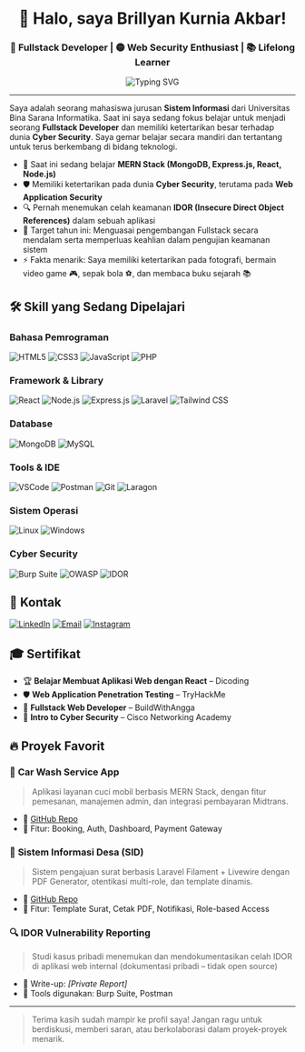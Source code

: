 <h1 align="center">👋 Halo, saya Brillyan Kurnia Akbar!</h1>
<h3 align="center">🚀 Fullstack Developer | 🟡 Web Security Enthusiast | 📚 Lifelong Learner</h3>

<p align="center">
  <img src="https://readme-typing-svg.herokuapp.com?center=true&vCenter=true&lines=Mahasiswa+Sistem+Informasi;Belajar+Fullstack+%26+Cyber+Security;React+%7C+Node+%7C+MongoDB+%7C+Laravel;Let's+Build+%26+Secure+the+Web!" alt="Typing SVG">
</p>

---

Saya adalah seorang mahasiswa jurusan **Sistem Informasi** dari Universitas Bina Sarana Informatika. Saat ini saya sedang fokus belajar untuk menjadi seorang **Fullstack Developer** dan memiliki ketertarikan besar terhadap dunia **Cyber Security**. Saya gemar belajar secara mandiri dan tertantang untuk terus berkembang di bidang teknologi.

* 🌱 Saat ini sedang belajar **MERN Stack (MongoDB, Express.js, React, Node.js)**
* 🛡️ Memiliki ketertarikan pada dunia **Cyber Security**, terutama pada **Web Application Security**
* 🔍 Pernah menemukan celah keamanan **IDOR (Insecure Direct Object References)** dalam sebuah aplikasi
* 🎯 Target tahun ini: Menguasai pengembangan Fullstack secara mendalam serta memperluas keahlian dalam pengujian keamanan sistem
* ⚡ Fakta menarik: Saya memiliki ketertarikan pada fotografi, bermain video game 🎮, sepak bola ⚽, dan membaca buku sejarah 📚

## 🛠️ Skill yang Sedang Dipelajari

### Bahasa Pemrograman

![HTML5](https://img.shields.io/badge/HTML5-E34F26?style=for-the-badge\&logo=html5\&logoColor=white)
![CSS3](https://img.shields.io/badge/CSS3-1572B6?style=for-the-badge\&logo=css3\&logoColor=white)
![JavaScript](https://img.shields.io/badge/JavaScript-F7DF1E?style=for-the-badge\&logo=javascript\&logoColor=black)
![PHP](https://img.shields.io/badge/PHP-777BB4?style=for-the-badge\&logo=php\&logoColor=white)

### Framework & Library

![React](https://img.shields.io/badge/React-20232A?style=for-the-badge\&logo=react\&logoColor=61DAFB)
![Node.js](https://img.shields.io/badge/Node.js-339933?style=for-the-badge\&logo=nodedotjs\&logoColor=white)
![Express.js](https://img.shields.io/badge/Express.js-000000?style=for-the-badge\&logo=express\&logoColor=white)
![Laravel](https://img.shields.io/badge/Laravel-FF2D20?style=for-the-badge\&logo=laravel\&logoColor=white)
![Tailwind CSS](https://img.shields.io/badge/Tailwind_CSS-38B2AC?style=for-the-badge\&logo=tailwind-css\&logoColor=white)

### Database

![MongoDB](https://img.shields.io/badge/MongoDB-4EA94B?style=for-the-badge\&logo=mongodb\&logoColor=white)
![MySQL](https://img.shields.io/badge/MySQL-00000F?style=for-the-badge\&logo=mysql\&logoColor=white)

### Tools & IDE

![VSCode](https://img.shields.io/badge/Visual_Studio_Code-0078D4?style=for-the-badge\&logo=visual%20studio%20code\&logoColor=white)
![Postman](https://img.shields.io/badge/Postman-FF6C37?style=for-the-badge\&logo=Postman\&logoColor=white)
![Git](https://img.shields.io/badge/Git-F05032?style=for-the-badge\&logo=git\&logoColor=white)
![Laragon](https://img.shields.io/badge/Laragon-0E83CD?style=for-the-badge\&logo=data\:image/svg+xml;base64,...\&logoColor=white)

### Sistem Operasi

![Linux](https://img.shields.io/badge/Linux-FCC624?style=for-the-badge\&logo=linux\&logoColor=black)
![Windows](https://img.shields.io/badge/Windows-0078D6?style=for-the-badge\&logo=windows\&logoColor=white)

### Cyber Security

![Burp Suite](https://img.shields.io/badge/Burp_Suite-FF5722?style=for-the-badge\&logo=burpsuite\&logoColor=white)
![OWASP](https://img.shields.io/badge/OWASP_Top_10-000000?style=for-the-badge\&logo=owasp\&logoColor=white)
![IDOR](https://img.shields.io/badge/Vulnerability-IDOR-critical?style=for-the-badge\&logo=bugcrowd\&logoColor=white)

## 📢 Kontak

[![LinkedIn](https://img.shields.io/badge/LinkedIn-0077B5?style=flat\&logo=linkedin\&logoColor=white)](https://linkedin.com/in/your-profile)
[![Email](https://img.shields.io/badge/Email-D14836?style=flat\&logo=gmail\&logoColor=white)](mailto:emailkamu@example.com)
[![Instagram](https://img.shields.io/badge/Instagram-E4405F?style=flat\&logo=instagram\&logoColor=white)](https://instagram.com/yourusername)

## 🎓 Sertifikat

* 🏆 **Belajar Membuat Aplikasi Web dengan React** – Dicoding
* 🛡️ **Web Application Penetration Testing** – TryHackMe
* 📘 **Fullstack Web Developer** – BuildWithAngga
* 🔐 **Intro to Cyber Security** – Cisco Networking Academy

## 🔥 Proyek Favorit

### 🚗 **Car Wash Service App**

> Aplikasi layanan cuci mobil berbasis MERN Stack, dengan fitur pemesanan, manajemen admin, dan integrasi pembayaran Midtrans.

* 🔗 [GitHub Repo](https://github.com/username/car-wash-app)
* 🚀 Fitur: Booking, Auth, Dashboard, Payment Gateway

### 📄 **Sistem Informasi Desa (SID)**

> Sistem pengajuan surat berbasis Laravel Filament + Livewire dengan PDF Generator, otentikasi multi-role, dan template dinamis.

* 🔗 [GitHub Repo](https://github.com/username/sistem-informasi-desa)
* 🧹 Fitur: Template Surat, Cetak PDF, Notifikasi, Role-based Access

### 🔍 **IDOR Vulnerability Reporting**

> Studi kasus pribadi menemukan dan mendokumentasikan celah IDOR di aplikasi web internal (dokumentasi pribadi – tidak open source)

* 📄 Write-up: *\[Private Report]*
* 🔐 Tools digunakan: Burp Suite, Postman

---

> Terima kasih sudah mampir ke profil saya! Jangan ragu untuk berdiskusi, memberi saran, atau berkolaborasi dalam proyek-proyek menarik.
